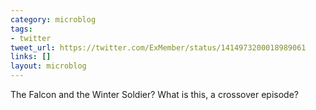 ```yaml
---
category: microblog
tags:
- twitter
tweet_url: https://twitter.com/ExMember/status/1414973200018989061
links: []
layout: microblog
---
```

The Falcon and the Winter Soldier? What is this, a crossover episode?

